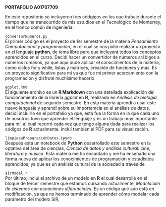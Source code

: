 **PORTAFOLIO A01707709**


En este repositorio se incluyeron tres códgigos en los que trabajé durante el tiempo que ha transcurrido de mis estudios en el Tecnológico de Monterrey, en el tronco común de ingeniería.

`conversorNumeros.py` \
El primer código es el proyecto de 1er semestre de la materia *Pensamiento Computacional y programación*, en el cual se nos pidió realizar un proyecto en el lenguaje **python**, de tema libre pero que incluyerá todos los conceptos aprendidos en el curso.
Decidí hacer un convertidor de números arábigos a números romanos, ya que aquí pude aplicar el conocimientos de la materia, como ciclos for y while, listas y matrices, creación de funciones y más. 
Es un proyecto significativo para mí ya que fue mi primer acercamiento con la programación y disfruté muchísimo hacerlo.


`ggplot.Rmd` \
El siguiente archivo es un **R Markdown** con una detallada explicación del funcionamiento de la librería *ggplot* en **R**, realizado en *Análisis de biología computacional* de segundo semestre. En esta materia aprendí a usar este nuevo lenguaje y aprendí sobre su importamcia en el análisis de datos, decidí incluirlo en el portafolio ya que, está fue la forma en la que cada uno de nosotros tuvo que aprender el lenguaje y es un trabajo muy importante para mí, al cual recurró cada vez que tengo alguna duda para realizar los códigos de **R** actualmente. Incluí también el PDF para su visualización.


`limpiezaPreparaciónDatos.ipynb` \
Después está un notebook de **Python** desarrollado este semestre en la optativa del área de ciencias, *Ciencia de datos y análisis cultural: cine, literatura y música*. Esta materia me ha encantado y me ha enseñado una forma nueva de aplicar los conocimientos de programación y estadística aprendidos, ya que es un análisis cultural de la sociedad a través de 

`sirModel.r` \
Por último, incluí el archivo de un modelo en **R** el cual desarrollé en el bloque de tercer semestre que estamos cursando actualmente, *Modelación de sistemas con ecuaciones diferenciales*. Es un código que aún está en modificación, ya que no hemos terminado de aprender cómo modelar cada parámetro del modelo SIR,
